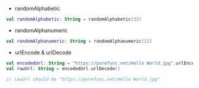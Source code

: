 * randomAlphabetic

```kotlin
val randomAlphabetic: String = randomAlphabetic(32)
```

* randomAlphanumeric

```kotlin
val randomAlphanumeric: String = randomAlphanumeric(32)
```

* urlEncode & urlDecode

```kotlin
val encodedUrl: String = "https://purefunc.net/Hello World.jpg".urlEncode()
val rawUrl: String = encodedUrl.urlDecode()

// rawUrl should be "https://purefunc.net/Hello World.jpg"
```

